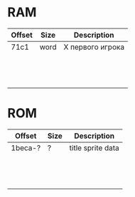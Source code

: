 # RAM 

| Offset | Size |          Description          |
|--------|------|:-----------------------------:|
| 71c1   | word | X первого игрока |
|        |      |                               |
|        |      |                               |
|        |      |                               |
|        |      |                               |
|        |      |                               |
|        |      |                               |
|        |      |                               |
|        |      |                               |
|        |      |                               |
|        |      |                               |
|        |      |                               |
|        |      |                               |
|        |      |                               |

# ROM

| Offset  | Size | Description       |
|---------|------|-------------------|
| 1beca-? | ?    | title sprite data |
|         |      |                   |
|         |      |                   |
|         |      |                   |
|         |      |                   |
|         |      |                   |
|         |      |                   |
|         |      |                   |
|         |      |                   |
|         |      |                   |
|         |      |                   |
|         |      |                   |
|         |      |                   |
|         |      |                   |
